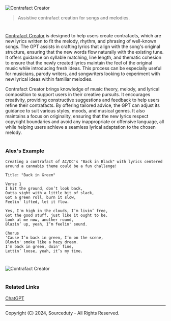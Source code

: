 ![Contrafact Creator](https://github.com/user-attachments/assets/fb7c93a6-956b-4981-b3a9-1fcd87425137)

> Assistive contrafact creation for songs and melodies.
#

[Contrafact Creator](https://chatgpt.com/g/g-J9PaVZaO0-contrafact-creator) is designed to help users create contrafacts, which are new lyrics written to fit the melody, rhythm, and phrasing of well-known songs. The GPT assists in crafting lyrics that align with the song's original structure, ensuring that the new words flow naturally with the existing tune. It offers guidance on syllable matching, line length, and thematic cohesion to ensure that the newly created lyrics maintain the feel of the original music while introducing fresh ideas. This process can be especially useful for musicians, parody writers, and songwriters looking to experiment with new lyrical ideas within familiar melodies.

Contrafact Creator brings knowledge of music theory, melody, and lyrical composition to support users in their creative pursuits. It encourages creativity, providing constructive suggestions and feedback to help users refine their contrafacts. By offering tailored advice, the GPT can adjust its guidance to suit various styles, moods, and musical genres. It also maintains a focus on originality, ensuring that the new lyrics respect copyright boundaries and avoid any inappropriate or offensive language, all while helping users achieve a seamless lyrical adaptation to the chosen melody.

#
### Alex's Example

```
Creating a contrafact of AC/DC's "Back in Black" with lyrics centered around a cannabis theme could be a fun challenge! 

Title: "Back in Green"

Verse 1
I hit the ground, don’t look back,
Outta sight with a little bit of slack,
Got a green roll, burn it slow,
Feelin' lifted, let it flow.

Yes, I'm high in the clouds, I’m livin’ free,
Got the good stuff, just like it ought to be.
Look at me now, another round,
Blazin’ up, yeah, I’m feelin' sound.

Chorus
'Cause I’m back in green, I’m on the scene,
Blowin' smoke like a hazy dream.
I’m back in green, doin' fine,
Lettin’ loose, yeah, it’s my time.
```

#
![Contrafact Creator](https://github.com/user-attachments/assets/271633ba-d46c-4256-9d46-0e72b4f21b9c)

#
### Related Links

[ChatGPT](https://github.com/sourceduty/ChatGPT)

***
Copyright (C) 2024, Sourceduty - All Rights Reserved.

